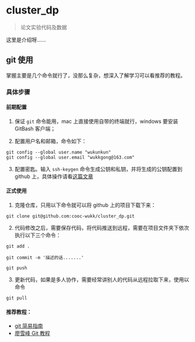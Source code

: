 # cluster_dp
> 论文实验代码及数据

这里是介绍呀......


## git 使用

掌握主要是几个命令就行了，没那么复杂，想深入了解学习可以看推荐的教程。

### 具体步骤

#### 前期配置
1. 保证 `git` 命令能用，mac 上直接使用自带的终端就行，windows 要安装 GitBash 客户端；

2. 配置用户名和邮箱，命令如下：
```
git config --global user.name "wukunkun"
git config --global user.email "wukkgong@163.com"
```

3. 配置密匙。输入 `ssh-keygen` 命令生成公钥和私钥，并将生成的公钥配置到 github 上，具体操作请看[这篇文章](https://www.cnblogs.com/yangshifu/p/9919817.html)

#### 正式使用
1. 克隆仓库，只用以下命令就可以将 github 上的项目下载下来：
```
git clone git@github.com:cooc-wukk/cluster_dp.git
```

2. 代码修改之后，需要保存代码，将代码推送到远程，需要在项目文件夹下依次执行以下三个命令：
```
git add .

git commit -m '描述的话.......'

git push
```

3. 更新代码，如果是多人协作，需要经常讲别人的代码从远程拉取下来，使用以命令
```
git pull
```

#### 推荐教程：
- [git 简易指南](https://www.bootcss.com/p/git-guide/)
- [廖雪峰 Git 教程](https://www.liaoxuefeng.com/wiki/896043488029600)